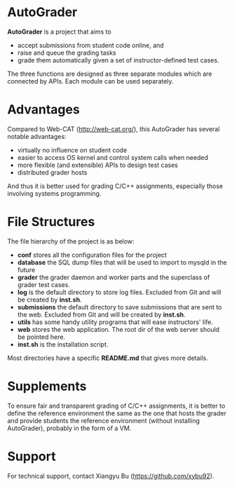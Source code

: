 AutoGrader
============

**AutoGrader** is a project that aims to 

 * accept submissions from student code online, and 
 * raise and queue the grading tasks
 * grade them automatically given a set of instructor-defined test cases.

The three functions are designed as three separate modules which are connected by APIs. 
Each module can be used separately.

Advantages
==========

Compared to Web-CAT (http://web-cat.org/), this AutoGrader has several notable advantages:

 * virtually no influence on student code
 * easier to access OS kernel and control system calls when needed
 * more flexible (and extensible) APIs to design test cases
 * distributed grader hosts

And thus it is better used for grading C/C++ assignments, especially those involving systems programming.

File Structures
===============

The file hierarchy of the project is as below:

 * **conf** stores all the configuration files for the project
 * **database** the SQL dump files that will be used to import to mysqld in the future
 * **grader** the grader daemon and worker parts and the superclass of grader test cases.
 * **log** is the default directory to store log files. Excluded from Git and will be created by **inst.sh**.
 * **submissions** the default directory to save submissions that are sent to the web. Excluded from Git and will be created by **inst.sh**.
 * **utils** has some handy utility programs that will ease instructors' life.
 * **web** stores the web application. The root dir of the web server should be pointed here.
 * **inst.sh** is the installation script.

Most directories have a specific **README.md** that gives more details.

Supplements
===========

To ensure fair and transparent grading of C/C++ assignments, it is better to define the 
reference environment the same as the one that hosts the grader and provide students the 
reference environment (without installing AutoGrader), probably in the form of a VM.

Support
=======

For technical support, contact Xiangyu Bu (https://github.com/xybu92).
